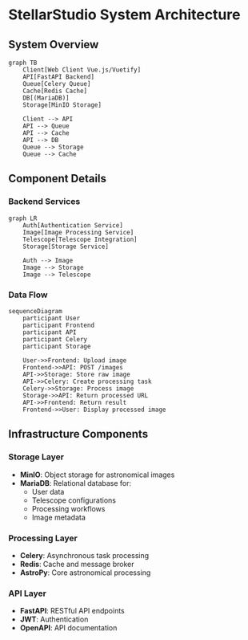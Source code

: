 # StellarStudio System Architecture

## System Overview

```
graph TB
    Client[Web Client Vue.js/Vuetify]
    API[FastAPI Backend]
    Queue[Celery Queue]
    Cache[Redis Cache]
    DB[(MariaDB)]
    Storage[MinIO Storage]
    
    Client --> API
    API --> Queue
    API --> Cache
    API --> DB
    Queue --> Storage
    Queue --> Cache
```

## Component Details

### Backend Services
```
graph LR
    Auth[Authentication Service]
    Image[Image Processing Service]
    Telescope[Telescope Integration]
    Storage[Storage Service]
    
    Auth --> Image
    Image --> Storage
    Image --> Telescope
```

### Data Flow
```
sequenceDiagram
    participant User
    participant Frontend
    participant API
    participant Celery
    participant Storage
    
    User->>Frontend: Upload image
    Frontend->>API: POST /images
    API->>Storage: Store raw image
    API->>Celery: Create processing task
    Celery->>Storage: Process image
    Storage->>API: Return processed URL
    API->>Frontend: Return result
    Frontend->>User: Display processed image
```

## Infrastructure Components

### Storage Layer
- **MinIO**: Object storage for astronomical images
- **MariaDB**: Relational database for:
  - User data
  - Telescope configurations
  - Processing workflows
  - Image metadata

### Processing Layer
- **Celery**: Asynchronous task processing
- **Redis**: Cache and message broker
- **AstroPy**: Core astronomical processing

### API Layer
- **FastAPI**: RESTful API endpoints
- **JWT**: Authentication
- **OpenAPI**: API documentation

